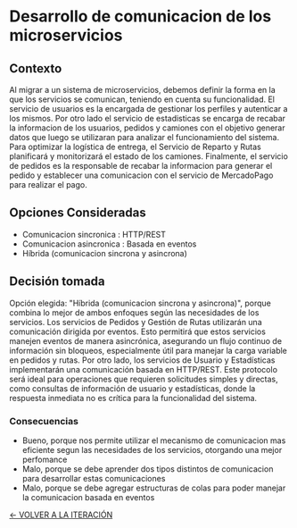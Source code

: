 # Desarrollo de comunicacion de los microservicios

## Contexto

Al migrar a un sistema de microservicios, debemos definir la forma en la que los servicios se comunican, teniendo en cuenta su funcionalidad. El servicio de usuarios es la encargada de gestionar los perfiles y autenticar a los mismos. Por otro lado el servicio de estadisticas se encarga de recabar la informacion de los usuarios, pedidos y camiones con el objetivo generar datos que luego se utilizaran para analizar el funcionamiento del sistema. Para optimizar la logística de entrega, el Servicio de Reparto y Rutas planificará y monitorizará el estado de los camiones. Finalmente, el servicio de pedidos es la responsable de recabar la informacion para generar el pedido y establecer una comunicacion con el servicio de MercadoPago para realizar el pago.

## Opciones Consideradas

* Comunicacion sincronica : HTTP/REST
* Comunicacion asincronica : Basada en eventos
* Híbrida (comunicacion sincrona y asincrona)

## Decisión tomada

Opción elegida: "Híbrida (comunicacion sincrona y asincrona)", porque combina lo mejor de ambos enfoques según las necesidades de los servicios. Los servicios de Pedidos y Gestión de Rutas utilizarán una comunicación dirigida por eventos. Esto permitirá que estos servicios manejen eventos de manera asincrónica, asegurando un flujo continuo de información sin bloqueos, especialmente útil para manejar la carga variable en pedidos y rutas. Por otro lado, los servicios de Usuario y Estadísticas implementarán una comunicación basada en HTTP/REST. Este protocolo será ideal para operaciones que requieren solicitudes simples y directas, como consultas de información de usuario y estadísticas, donde la respuesta inmediata no es crítica para la funcionalidad del sistema.

### Consecuencias

* Bueno, porque nos permite utilizar el mecanismo de comunicacion mas eficiente segun las necesidades de los servicios, otorgando una mejor perfomance
* Malo, porque se debe aprender dos tipos distintos de comunicacion para desarrollar estas comunicaciones
* Malo, porque se debe agregar estructuras de colas para poder manejar la comunicacion basada en eventos
 
[<- VOLVER A LA ITERACIÓN](/docs/iteraciones/iteracion-1.md)